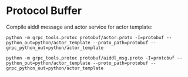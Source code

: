 # Protocol Buffer


Compile aiddl message and actor service for actor template:

    python -m grpc_tools.protoc protobuf/actor.proto -I=protobuf --python_out=python/actor_template --proto_path=protobuf --grpc_python_out=python/actor_template

    python -m grpc_tools.protoc protobuf/aiddl_msg.proto -I=protobuf --python_out=python/actor_template --proto_path=protobuf --grpc_python_out=python/actor_template
